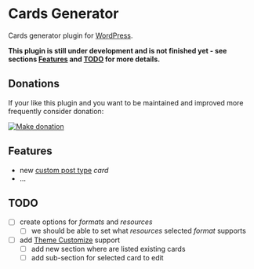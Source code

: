 # Cards Generator

Cards generator plugin for [WordPress][1].

__This plugin is still under development and is not finished yet - see sections [Features](#features) and [TODO](#todo) for more details.__

## Donations

If your like this plugin and you want to be maintained and improved more frequently consider donation:

[![Make donation](https://www.paypalobjects.com/webstatic/paypalme/images/pp_logo_small.png "PayPal.Me, your link to getting paid")][3]

## Features

* new [custom post type][2] _card_
* ...

## TODO

* [ ] create options for _formats_ and _resources_
  - [ ] we should be able to set what _resources_ selected _format_ supports
* [ ] add [Theme Customize][4] support
  - [ ] add new section where are listed existing cards
  - [ ] add sub-section for selected card to edit

[1]: https://wordpress.org/
[2]: https://developer.wordpress.org/reference/functions/register_post_type/
[3]: https://www.paypal.me/ondrejd
[4]: https://codex.wordpress.org/Theme_Customization_API
